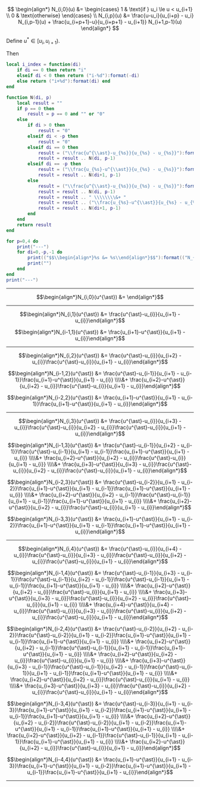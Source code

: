 
$$
\begin{align*}
N_{i,0}(u) &= \begin{cases} 1 & \text{if   } u_i \le u < u_{i+1} \\ 0 & \text{otherwise} \end{cases} \\
N_{i,p}(u) &= \frac{u-u_i}{u_{i+p} - u_i} N_{i,p-1}(u) + \frac{u_{i+p+1}-u}{u_{i+p+1} - u_{i+1}} N_{i+1,p-1}(u)
\end{align*}
$$

Define $u^* \in [u_i, u_{i+1})$.

Then

```lua
local i_index = function(di)
	if di == 0 then return "i"
	elseif di < 0 then return ("i-%d"):format(-di)
	else return ("i+%d"):format(di) end
end

function N(di, p)
	local result = ""
	if p == 0 then
		result = p == 0 and "" or "0"
	else
		if di > 0 then
			result = "0"
		elseif di < -p then
			result = "0"
		elseif di == 0 then
			result = ("\\frac{u^{\\ast}-u_{%s}}{u_{%s} - u_{%s}}"):format(i_index(di), i_index(di+p), i_index(di))
			result = result .. N(di, p-1)
		elseif di == -p then
			result = ("\\frac{u_{%s}-u^{\\ast}}{u_{%s} - u_{%s}}"):format(i_index(di+p+1), i_index(di+p+1), i_index(di+1))
			result = result .. N(di+1, p-1)
		else
			result = ("\\frac{u^{\\ast}-u_{%s}}{u_{%s} - u_{%s}}"):format(i_index(di), i_index(di+p), i_index(di))
			result = result .. N(di, p-1)
			result = result .. " \\\\\\\\&+ "
			result = result .. ("\\frac{u_{%s}-u^{\\ast}}{u_{%s} - u_{%s}}"):format(i_index(di+p+1), i_index(di+p+1), i_index(di+1))
			result = result .. N(di+1, p-1)
		end
	end
	return result
end

for p=0,4 do
	print("---")
	for di=0,-p,-1 do
		print(("$$\\begin{align*}%s &= %s\\end{align*}$$"):format(("N_{%s,%d}(u^{\\ast})"):format(i_index(di), p), N(di, p)))
		print("")
	end
end
print("---")
```

---
$$\begin{align*}N_{i,0}(u^{\ast}) &= \end{align*}$$

---
$$\begin{align*}N_{i,1}(u^{\ast}) &= \frac{u^{\ast}-u_{i}}{u_{i+1} - u_{i}}\end{align*}$$

$$\begin{align*}N_{i-1,1}(u^{\ast}) &= \frac{u_{i+1}-u^{\ast}}{u_{i+1} - u_{i}}\end{align*}$$

---
$$\begin{align*}N_{i,2}(u^{\ast}) &= \frac{u^{\ast}-u_{i}}{u_{i+2} - u_{i}}\frac{u^{\ast}-u_{i}}{u_{i+1} - u_{i}}\end{align*}$$

$$\begin{align*}N_{i-1,2}(u^{\ast}) &= \frac{u^{\ast}-u_{i-1}}{u_{i+1} - u_{i-1}}\frac{u_{i+1}-u^{\ast}}{u_{i+1} - u_{i}} \\\\&+ \frac{u_{i+2}-u^{\ast}}{u_{i+2} - u_{i}}\frac{u^{\ast}-u_{i}}{u_{i+1} - u_{i}}\end{align*}$$

$$\begin{align*}N_{i-2,2}(u^{\ast}) &= \frac{u_{i+1}-u^{\ast}}{u_{i+1} - u_{i-1}}\frac{u_{i+1}-u^{\ast}}{u_{i+1} - u_{i}}\end{align*}$$

---
$$\begin{align*}N_{i,3}(u^{\ast}) &= \frac{u^{\ast}-u_{i}}{u_{i+3} - u_{i}}\frac{u^{\ast}-u_{i}}{u_{i+2} - u_{i}}\frac{u^{\ast}-u_{i}}{u_{i+1} - u_{i}}\end{align*}$$

$$\begin{align*}N_{i-1,3}(u^{\ast}) &= \frac{u^{\ast}-u_{i-1}}{u_{i+2} - u_{i-1}}\frac{u^{\ast}-u_{i-1}}{u_{i+1} - u_{i-1}}\frac{u_{i+1}-u^{\ast}}{u_{i+1} - u_{i}} \\\\&+ \frac{u_{i+2}-u^{\ast}}{u_{i+2} - u_{i}}\frac{u^{\ast}-u_{i}}{u_{i+1} - u_{i}} \\\\&+ \frac{u_{i+3}-u^{\ast}}{u_{i+3} - u_{i}}\frac{u^{\ast}-u_{i}}{u_{i+2} - u_{i}}\frac{u^{\ast}-u_{i}}{u_{i+1} - u_{i}}\end{align*}$$

$$\begin{align*}N_{i-2,3}(u^{\ast}) &= \frac{u^{\ast}-u_{i-2}}{u_{i+1} - u_{i-2}}\frac{u_{i+1}-u^{\ast}}{u_{i+1} - u_{i-1}}\frac{u_{i+1}-u^{\ast}}{u_{i+1} - u_{i}} \\\\&+ \frac{u_{i+2}-u^{\ast}}{u_{i+2} - u_{i-1}}\frac{u^{\ast}-u_{i-1}}{u_{i+1} - u_{i-1}}\frac{u_{i+1}-u^{\ast}}{u_{i+1} - u_{i}} \\\\&+ \frac{u_{i+2}-u^{\ast}}{u_{i+2} - u_{i}}\frac{u^{\ast}-u_{i}}{u_{i+1} - u_{i}}\end{align*}$$

$$\begin{align*}N_{i-3,3}(u^{\ast}) &= \frac{u_{i+1}-u^{\ast}}{u_{i+1} - u_{i-2}}\frac{u_{i+1}-u^{\ast}}{u_{i+1} - u_{i-1}}\frac{u_{i+1}-u^{\ast}}{u_{i+1} - u_{i}}\end{align*}$$

---
$$\begin{align*}N_{i,4}(u^{\ast}) &= \frac{u^{\ast}-u_{i}}{u_{i+4} - u_{i}}\frac{u^{\ast}-u_{i}}{u_{i+3} - u_{i}}\frac{u^{\ast}-u_{i}}{u_{i+2} - u_{i}}\frac{u^{\ast}-u_{i}}{u_{i+1} - u_{i}}\end{align*}$$

$$\begin{align*}N_{i-1,4}(u^{\ast}) &= \frac{u^{\ast}-u_{i-1}}{u_{i+3} - u_{i-1}}\frac{u^{\ast}-u_{i-1}}{u_{i+2} - u_{i-1}}\frac{u^{\ast}-u_{i-1}}{u_{i+1} - u_{i-1}}\frac{u_{i+1}-u^{\ast}}{u_{i+1} - u_{i}} \\\\&+ \frac{u_{i+2}-u^{\ast}}{u_{i+2} - u_{i}}\frac{u^{\ast}-u_{i}}{u_{i+1} - u_{i}} \\\\&+ \frac{u_{i+3}-u^{\ast}}{u_{i+3} - u_{i}}\frac{u^{\ast}-u_{i}}{u_{i+2} - u_{i}}\frac{u^{\ast}-u_{i}}{u_{i+1} - u_{i}} \\\\&+ \frac{u_{i+4}-u^{\ast}}{u_{i+4} - u_{i}}\frac{u^{\ast}-u_{i}}{u_{i+3} - u_{i}}\frac{u^{\ast}-u_{i}}{u_{i+2} - u_{i}}\frac{u^{\ast}-u_{i}}{u_{i+1} - u_{i}}\end{align*}$$

$$\begin{align*}N_{i-2,4}(u^{\ast}) &= \frac{u^{\ast}-u_{i-2}}{u_{i+2} - u_{i-2}}\frac{u^{\ast}-u_{i-2}}{u_{i+1} - u_{i-2}}\frac{u_{i+1}-u^{\ast}}{u_{i+1} - u_{i-1}}\frac{u_{i+1}-u^{\ast}}{u_{i+1} - u_{i}} \\\\&+ \frac{u_{i+2}-u^{\ast}}{u_{i+2} - u_{i-1}}\frac{u^{\ast}-u_{i-1}}{u_{i+1} - u_{i-1}}\frac{u_{i+1}-u^{\ast}}{u_{i+1} - u_{i}} \\\\&+ \frac{u_{i+2}-u^{\ast}}{u_{i+2} - u_{i}}\frac{u^{\ast}-u_{i}}{u_{i+1} - u_{i}} \\\\&+ \frac{u_{i+3}-u^{\ast}}{u_{i+3} - u_{i-1}}\frac{u^{\ast}-u_{i-1}}{u_{i+2} - u_{i-1}}\frac{u^{\ast}-u_{i-1}}{u_{i+1} - u_{i-1}}\frac{u_{i+1}-u^{\ast}}{u_{i+1} - u_{i}} \\\\&+ \frac{u_{i+2}-u^{\ast}}{u_{i+2} - u_{i}}\frac{u^{\ast}-u_{i}}{u_{i+1} - u_{i}} \\\\&+ \frac{u_{i+3}-u^{\ast}}{u_{i+3} - u_{i}}\frac{u^{\ast}-u_{i}}{u_{i+2} - u_{i}}\frac{u^{\ast}-u_{i}}{u_{i+1} - u_{i}}\end{align*}$$

$$\begin{align*}N_{i-3,4}(u^{\ast}) &= \frac{u^{\ast}-u_{i-3}}{u_{i+1} - u_{i-3}}\frac{u_{i+1}-u^{\ast}}{u_{i+1} - u_{i-2}}\frac{u_{i+1}-u^{\ast}}{u_{i+1} - u_{i-1}}\frac{u_{i+1}-u^{\ast}}{u_{i+1} - u_{i}} \\\\&+ \frac{u_{i+2}-u^{\ast}}{u_{i+2} - u_{i-2}}\frac{u^{\ast}-u_{i-2}}{u_{i+1} - u_{i-2}}\frac{u_{i+1}-u^{\ast}}{u_{i+1} - u_{i-1}}\frac{u_{i+1}-u^{\ast}}{u_{i+1} - u_{i}} \\\\&+ \frac{u_{i+2}-u^{\ast}}{u_{i+2} - u_{i-1}}\frac{u^{\ast}-u_{i-1}}{u_{i+1} - u_{i-1}}\frac{u_{i+1}-u^{\ast}}{u_{i+1} - u_{i}} \\\\&+ \frac{u_{i+2}-u^{\ast}}{u_{i+2} - u_{i}}\frac{u^{\ast}-u_{i}}{u_{i+1} - u_{i}}\end{align*}$$

$$\begin{align*}N_{i-4,4}(u^{\ast}) &= \frac{u_{i+1}-u^{\ast}}{u_{i+1} - u_{i-3}}\frac{u_{i+1}-u^{\ast}}{u_{i+1} - u_{i-2}}\frac{u_{i+1}-u^{\ast}}{u_{i+1} - u_{i-1}}\frac{u_{i+1}-u^{\ast}}{u_{i+1} - u_{i}}\end{align*}$$

---


